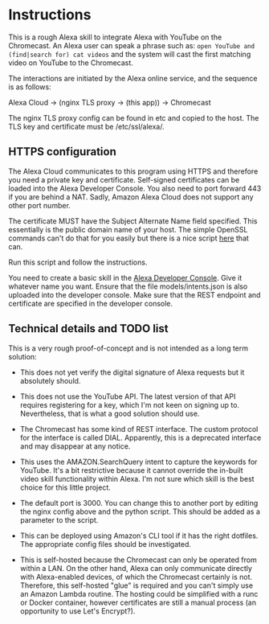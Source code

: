 # Instructions

This is a rough Alexa skill to integrate Alexa with YouTube on the 
Chromecast.
An Alexa user can speak a phrase such as:
`open YouTube and (find|search for) cat videos` 
and the system will cast the first matching video on YouTube to the Chromecast.

The interactions are initiated by the Alexa online service, and 
the sequence is as follows:

Alexa Cloud -> (nginx TLS proxy -> (this app)) -> Chromecast

The nginx TLS proxy config can be found in etc and copied to the host.
The TLS key and certificate must be /etc/ssl/alexa/.

## HTTPS configuration

The Alexa Cloud communicates to this program using HTTPS 
and therefore you need a private key and certificate.
Self-signed certificates can be loaded into the Alexa Developer Console.
You also need to port forward 443 if you are behind a NAT. Sadly, 
Amazon Alexa Cloud does not support any other port number. 

The certificate MUST have the Subject Alternate Name field specified.
This essentially is the public domain name of your host.
The simple OpenSSL commands can't do that for you easily but there is a 
nice script [here](https://gist.github.com/erik/119dd32efc269d6dd5d7) that can.

Run this script and follow the instructions.

You need to create a basic skill in the
[Alexa Developer Console](https://developer.amazon.com/alexa/console/ask/).
Give it whatever name you want.
Ensure that the file models/intents.json is also uploaded into the developer console.
Make sure that the REST endpoint and certificate are specified in the developer console.

## Technical details and TODO list

This is a very rough proof-of-concept and is not intended 
as a long term solution:

* This does not yet verify the digital signature of Alexa requests but
it absolutely should.

* This does not use the YouTube API. The latest version of that API 
requires registering for a key, which I'm not keen on signing up to.
Nevertheless, that is what a good solution should use.

* The Chromecast has some kind of REST interface. The custom protocol 
for the interface is called DIAL. Apparently, this is a deprecated interface
and may disappear at any notice.

* This uses the AMAZON.SearchQuery intent to capture the keywords for YouTube.
It's a bit restrictive because it cannot override the in-built video skill functionality
within Alexa. I'm not sure which skill is the best choice for this little
project.

* The default port is 3000. You can change this to another port
by editing the nginx config above and the python script. This should be 
added as a parameter to the script.

* This can be deployed using Amazon's CLI tool if it has the right dotfiles.
The appropriate config files should be investigated.

* This is self-hosted because the Chromecast can only be operated from 
within a LAN. On the other hand, Alexa can only communicate directly with
Alexa-enabled devices, of which the Chromecast certainly is not. Therefore, this
self-hosted "glue" is required and you can't simply use an Amazon Lambda routine.
The hosting could be simplified with a runc or Docker container, however certificates are still 
a manual process (an opportunity to use Let's Encrypt?).

